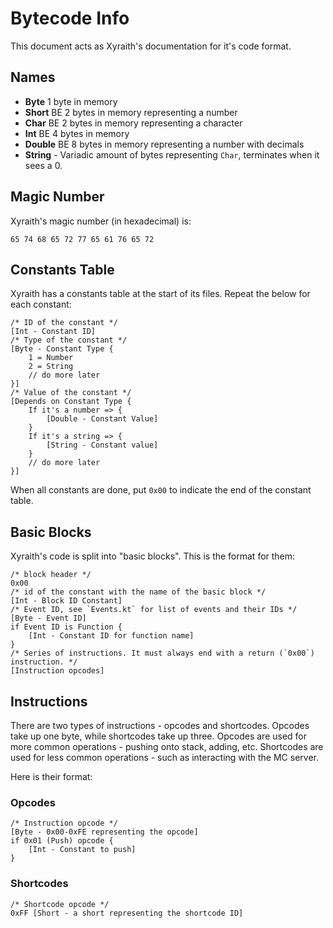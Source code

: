 # Bytecode Info
This document acts as Xyraith's documentation  for it's code format.

## Names
- **Byte** 1 byte in memory
- **Short** BE 2 bytes in memory representing a number
- **Char** BE 2 bytes in memory representing a character
- **Int** BE 4 bytes in memory
- **Double** BE 8 bytes in memory representing a number with decimals
- **String** - Variadic amount of bytes representing `Char`, terminates when it sees a 0.
## Magic Number
Xyraith's magic number (in hexadecimal) is:
```
65 74 68 65 72 77 65 61 76 65 72
```
## Constants Table
Xyraith has a constants table at the start of its files. Repeat the below for each constant:
```
/* ID of the constant */
[Int - Constant ID]
/* Type of the constant */
[Byte - Constant Type {
    1 = Number
    2 = String
    // do more later
}]
/* Value of the constant */
[Depends on Constant Type {
    If it's a number => {
        [Double - Constant Value]
    }
    If it's a string => {
        [String - Constant value]
    }
    // do more later
}]
```
When all constants are done, put `0x00` to indicate the end of the constant table.
## Basic Blocks
Xyraith's code is split into "basic blocks". This is the format for them:
```
/* block header */
0x00
/* id of the constant with the name of the basic block */
[Int - Block ID Constant]
/* Event ID, see `Events.kt` for list of events and their IDs */
[Byte - Event ID]
if Event ID is Function {
    [Int - Constant ID for function name]
}
/* Series of instructions. It must always end with a return (`0x00`) instruction. */
[Instruction opcodes]
```

## Instructions
There are two types of instructions - opcodes and shortcodes.
Opcodes take up one byte, while shortcodes take up three.
Opcodes are used for more common operations - pushing onto stack, adding, etc.
Shortcodes are used for less common operations - such as interacting with the MC server.

Here is their format:
### Opcodes
```
/* Instruction opcode */
[Byte - 0x00-0xFE representing the opcode]
if 0x01 (Push) opcode {
    [Int - Constant to push]
}
```

### Shortcodes
```
/* Shortcode opcode */
0xFF [Short - a short representing the shortcode ID]
```
